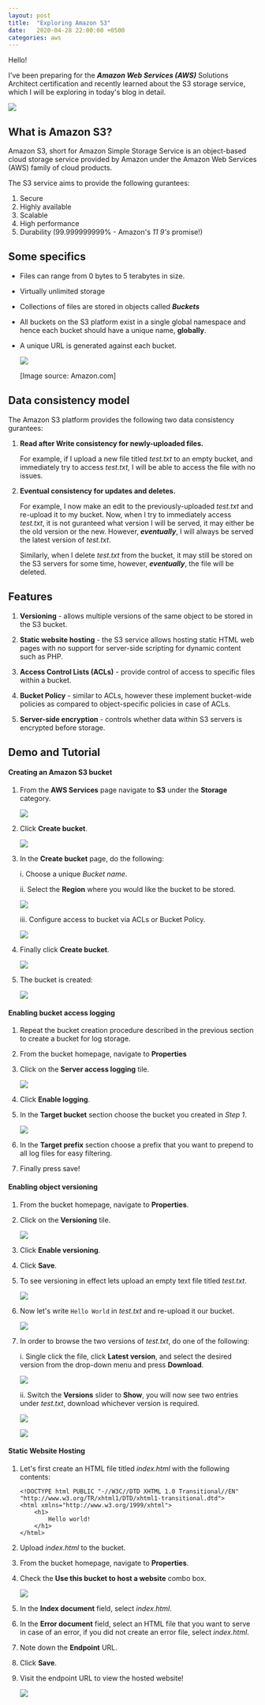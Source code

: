 ```yaml
---
layout: post
title:  "Exploring Amazon S3"
date:   2020-04-28 22:00:00 +0500
categories: aws
---
```

Hello!

I've been preparing for the ***Amazon Web Services (AWS)*** Solutions Architect certification and recently learned about the S3 storage service, which I will be exploring in today's blog in detail.

![](https://imgur.com/1oNCT6P.jpg)

## What is Amazon S3?

Amazon S3, short for Amazon Simple Storage Service is an object-based cloud storage service provided by Amazon under the Amazon Web Services (AWS) family of cloud products.

The S3 service aims to provide the following gurantees:

1. Secure
2. Highly available
3. Scalable
4. High performance
5. Durability (99.999999999% - Amazon's *11 9's* promise!)

## Some specifics

- Files can range from 0 bytes to 5 terabytes in size.
- Virtually unlimited storage
- Collections of files are stored in objects called ***Buckets***
- All buckets on the S3 platform exist in a single global namespace and hence each bucket should have a unique name, **globally**.
- A unique URL is generated against each bucket.

    ![](https://imgur.com/n6rTV5f.jpg)

    [Image source: Amazon.com]

## Data consistency model

The Amazon S3 platform provides the following two data consistency gurantees:

1. **Read after Write consistency for newly-uploaded files.**

    For example, if I upload a new file titled *test.txt* to an empty bucket, and immediately try to access *test.txt*, I will be able to access the file with no issues.

2. **Eventual consistency for updates and deletes.**

    For example, I now make an edit to the previously-uploaded *test.txt* and re-upload it to my bucket. Now, when I try to immediately access *test.txt*, it is not guranteed what version I will be served, it may either be the old version or the new. However, ***eventually***, I will always be served the latest version of *test.txt*.

    Similarly, when I delete *test.txt* from the bucket, it may still be stored on the S3 servers for some time, however, ***eventually***, the file will be deleted.

## Features

1. **Versioning** - allows multiple versions of the same object to be stored in the S3 bucket.

2. **Static website hosting** - the S3 service allows hosting static HTML web pages with no support for server-side scripting for dynamic content such as PHP.

3. **Access Control Lists (ACLs)** - provide control of access to specific files within a bucket.

4. **Bucket Policy** - similar to ACLs, however these implement bucket-wide policies as compared to object-specific policies in case of ACLs.

5. **Server-side encryption** - controls whether data within S3 servers is encrypted before storage.

## Demo and Tutorial

#### Creating an Amazon S3 bucket

1. From the **AWS Services** page navigate to **S3** under the **Storage** category.

    ![](https://imgur.com/VVT24oM.jpg)

2. Click **Create bucket**.

    ![](https://imgur.com/84k0LUB.jpg)

2. In the **Create bucket** page, do the following:

    i. Choose a unique *Bucket name*.

    ii. Select the **Region** where you would like the bucket to be stored.

    ![](https://imgur.com/5BPxqKz.jpg)

    iii. Configure access to bucket via ACLs or Bucket Policy.

    ![](https://imgur.com/aYbtfnd.jpg)

3. Finally click **Create bucket**.

    ![](https://imgur.com/ckO5KE2.jpg)

4. The bucket is created:

    ![](https://imgur.com/nxlQod4.jpg)

#### Enabling bucket access logging

1. Repeat the bucket creation procedure described in the previous section to create a bucket for log storage.

2. From the bucket homepage, navigate to **Properties**

3. Click on the **Server access logging** tile.

    ![](https://imgur.com/31FUeuR.jpg)

4. Click **Enable logging**.

5. In the **Target bucket** section choose the bucket you created in *Step 1*.

    ![](https://imgur.com/M9FwnYu.jpg)

6. In the **Target prefix** section choose a prefix that you want to prepend to all log files for easy filtering.


7. Finally press save!

#### Enabling object versioning

1. From the bucket homepage, navigate to **Properties**.

2. Click on the **Versioning** tile.

    ![](https://imgur.com/yj7OiNA.jpg)

3. Click **Enable versioning**.

4. Click **Save**.

5. To see versioning in effect lets upload an empty text file titled *test.txt*.

    ![](https://imgur.com/jeZSiEk.jpg)

6. Now let's write `Hello World` in *test.txt* and re-upload it our bucket.

    ![](https://imgur.com/SjcOXAK.jpg)

7. In order to browse the two versions of *test.txt*, do one of the following:

    i. Single click the file, click **Latest version**, and select the desired version from the drop-down menu and press **Download**.

    ![](https://imgur.com/ejj4kMG.jpg)

    ii. Switch the **Versions** slider to **Show**, you will now see two entries under *test.txt*, download whichever version is required.

    ![](https://imgur.com/TSQR3lO.jpg)

    ![](https://imgur.com/il6fZXb.jpg)

#### Static Website Hosting

1. Let's first create an HTML file titled *index.html* with the following contents:

    ```
    <!DOCTYPE html PUBLIC "-//W3C//DTD XHTML 1.0 Transitional//EN" "http://www.w3.org/TR/xhtml1/DTD/xhtml1-transitional.dtd">
    <html xmlns="http://www.w3.org/1999/xhtml">
        <h1>
            Hello world!
        </h1>
    </html>
    ```

2. Upload *index.html* to the bucket.

3. From the bucket homepage, navigate to **Properties**.

4. Check the **Use this bucket to host a website** combo box.

    ![](https://imgur.com/uAkZtug.jpg)

5. In the **Index document** field, select *index.html*.

6. In the **Error document** field, select an HTML file that you want to serve in case of an error, if you did not create an error file, select *index.html*.

7. Note down the **Endpoint** URL.

8. Click **Save**.

9. Visit the endpoint URL to view the hosted website!

    ![](https://imgur.com/meTPRNg.jpg)